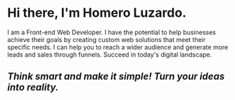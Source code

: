 # Hi there, I'm Homero Luzardo.
I am a Front-end Web Developer.
I have the potential to help businesses achieve their goals by creating custom web solutions that meet their specific needs. I can help you to reach a wider audience and generate more leads and sales through funnels.
Succeed in today's digital landscape.

## *Think smart and make it simple! Turn your ideas into reality.*
